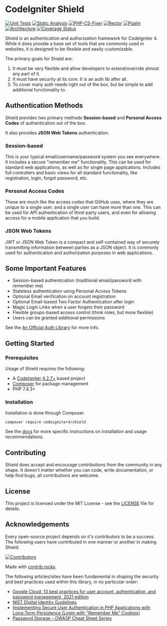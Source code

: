 # CodeIgniter Shield

[![Unit Tests](https://github.com/codeigniter4/shield/workflows/PHPUnit/badge.svg)](https://github.com/codeigniter4/shield/actions/workflows/phpunit.yml)
[![Static Analysis](https://github.com/codeigniter4/shield/workflows/PHPStan/badge.svg)](https://github.com/codeigniter4/shield/actions/workflows/phpstan.yml)
[![PHP-CS-Fixer](https://github.com/codeigniter4/shield/actions/workflows/phpcsfixer.yml/badge.svg)](https://github.com/codeigniter4/shield/actions/workflows/phpcsfixer.yml)
[![Rector](https://github.com/codeigniter4/shield/actions/workflows/rector.yml/badge.svg)](https://github.com/codeigniter4/shield/actions/workflows/rector.yml)
[![Psalm](https://github.com/codeigniter4/shield/actions/workflows/psalm.yml/badge.svg)](https://github.com/codeigniter4/shield/actions/workflows/psalm.yml)
[![Architecture](https://github.com/codeigniter4/shield/workflows/Deptrac/badge.svg)](https://github.com/codeigniter4/shield/actions/workflows/deptrac.yml)
[![Coverage Status](https://coveralls.io/repos/github/codeigniter4/shield/badge.svg?branch=develop)](https://coveralls.io/github/codeigniter4/shield?branch=develop)

Shield is an authentication and authorization framework for CodeIgniter 4. While it does provide a base set of tools
that are commonly used in websites, it is designed to be flexible and easily customizable.

The primary goals for Shield are:
1. It must be very flexible and allow developers to extend/override almost any part of it.
2. It must have security at its core. It is an auth lib after all.
3. To cover many auth needs right out of the box, but be simple to add additional functionality to.

## Authentication Methods

Shield provides two primary methods **Session-based** and **Personal Access Codes**
of authentication out of the box.

It also provides **JSON Web Tokens** authentication.

### Session-based

This is your typical email/username/password system you see everywhere. It includes a secure "remember me" functionality.
This can be used for standard web applications, as well as for single page applications. Includes full controllers and
basic views for all standard functionality, like registration, login, forgot password, etc.

### Personal Access Codes

These are much like the access codes that GitHub uses, where they are unique to a single user, and a single user
can have more than one. This can be used for API authentication of third-party users, and even for allowing
access for a mobile application that you build.

### JSON Web Tokens

JWT or JSON Web Token is a compact and self-contained way of securely transmitting
information between parties as a JSON object. It is commonly used for authentication
and authorization purposes in web applications.

## Some Important Features

* Session-based authentication (traditional email/password with remember me)
* Stateless authentication using Personal Access Tokens
* Optional Email verification on account registration
* Optional Email-based Two Factor Authentication after login
* Magic Login Links when a user forgets their password
* Flexible groups-based access control (think roles, but more flexible)
* Users can be granted additional permissions

See the [An Official Auth Library](https://codeigniter.com/news/shield) for more Info.

## Getting Started

### Prerequisites

Usage of Shield requires the following:

- A [CodeIgniter 4.2.7+](https://github.com/codeigniter4/CodeIgniter4/) based project
- [Composer](https://getcomposer.org/) for package management
- PHP 7.4.3+

### Installation

Installation is done through Composer.
```console
composer require codeigniter4/shield
```

See the <a href="https://codeigniter4.github.io/shield/" target="_blank">docs</a> for more specific instructions on installation and usage recommendations.

## Contributing

Shield does accept and encourage contributions from the community in any shape. It doesn't matter
whether you can code, write documentation, or help find bugs, all contributions are welcome.

## License

This project is licensed under the MIT License - see the [LICENSE](LICENSE) file for details.

## Acknowledgements

Every open-source project depends on it's contributors to be a success. The following users have
contributed in one manner or another in making Shield:

<a href="https://github.com/codeigniter4/shield/graphs/contributors">
  <img src="https://contrib.rocks/image?repo=codeigniter4/shield" alt="Contributors">
</a>

Made with [contrib.rocks](https://contrib.rocks).

The following articles/sites have been fundamental in shaping the security and best practices used
within this library, in no particular order:

- [Google Cloud: 13 best practices for user account, authentication, and password management, 2021 edition](https://cloud.google.com/blog/products/identity-security/account-authentication-and-password-management-best-practices)
- [NIST Digital Identity Guidelines](https://pages.nist.gov/800-63-3/sp800-63b.html)
- [Implementing Secure User Authentication in PHP Applications with Long-Term Persistence (Login with "Remember Me" Cookies) ](https://paragonie.com/blog/2015/04/secure-authentication-php-with-long-term-persistence)
- [Password Storage - OWASP Cheat Sheet Series](https://cheatsheetseries.owasp.org/cheatsheets/Password_Storage_Cheat_Sheet.html)
